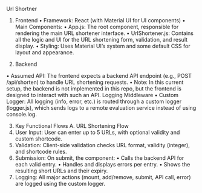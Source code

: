 Url Shortner
1. Frontend
•	Framework: React (with Material UI for UI components)
•	Main Components:
•	App.js: The root component, responsible for rendering the main URL shortener interface.
•	UrlShortener.js: Contains all the logic and UI for the URL shortening form, validation, and result display.
•	Styling: Uses Material UI’s system and some default CSS for layout and appearance.

2. Backend

•	Assumed API: The frontend expects a backend API endpoint (e.g., POST /api/shorten) to handle URL shortening requests.
•	Note: In this current setup, the backend is not implemented in this repo, but the frontend is designed to interact with such an API.
Logging Middleware
•	Custom Logger: All logging (info, error, etc.) is routed through a custom logger (logger.js), which sends logs to a remote evaluation service instead of using console.log.

3. Key Functional Flows
A. URL Shortening Flow
1.	User Input: User can enter up to 5 URLs, with optional validity and custom shortcode.
2.	Validation: Client-side validation checks URL format, validity (integer), and shortcode rules.
3.	Submission: On submit, the component:
•	Calls the backend API for each valid entry.
•	Handles and displays errors per entry.
•	Shows the resulting short URLs and their expiry.
4.	Logging: All major actions (mount, add/remove, submit, API call, error) are logged using the custom logger.



 
